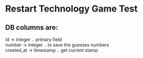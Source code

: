 # Restart Technology Game Test

## DB columns are:
id -> integer .. primary field <br>
number -> integer .. to save the guesses numbers <br>
created_at -> timestamp .. get current stamp  <br>